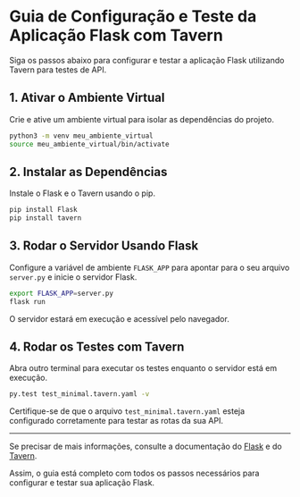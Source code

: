 # Guia de Configuração e Teste da Aplicação Flask com Tavern

Siga os passos abaixo para configurar e testar a aplicação Flask utilizando Tavern para testes de API.

## 1. Ativar o Ambiente Virtual

Crie e ative um ambiente virtual para isolar as dependências do projeto.

```bash
python3 -m venv meu_ambiente_virtual
source meu_ambiente_virtual/bin/activate
```

## 2. Instalar as Dependências

Instale o Flask e o Tavern usando o pip.

```bash
pip install Flask
pip install tavern
```

## 3. Rodar o Servidor Usando Flask

Configure a variável de ambiente `FLASK_APP` para apontar para o seu arquivo `server.py` e inicie o servidor Flask.

```bash
export FLASK_APP=server.py
flask run
```

O servidor estará em execução e acessível pelo navegador.

## 4. Rodar os Testes com Tavern

Abra outro terminal para executar os testes enquanto o servidor está em execução.

```bash
py.test test_minimal.tavern.yaml -v
```

Certifique-se de que o arquivo `test_minimal.tavern.yaml` esteja configurado corretamente para testar as rotas da sua API.

---

Se precisar de mais informações, consulte a documentação do [Flask](https://flask.palletsprojects.com/en/latest/) e do [Tavern](https://tavern.readthedocs.io/en/latest/).

Assim, o guia está completo com todos os passos necessários para configurar e testar sua aplicação Flask.
